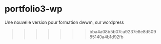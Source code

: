 # portfolio3-wp
 Une nouvelle version pour formation dwwm, sur wordpress
>>>>>>> bba4a08b5b07ca9237e8e8d50985140a4b1d92fb
